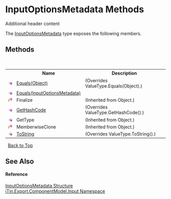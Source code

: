 # InputOptionsMetadata Methods
Additional header content 

The <a href="3f556533-f2b1-e5e6-2133-0399207aad93">InputOptionsMetadata</a> type exposes the following members.


## Methods
&nbsp;<table><tr><th></th><th>Name</th><th>Description</th></tr><tr><td>![Public method](media/pubmethod.gif "Public method")</td><td><a href="21a32235-fa31-8d9b-e062-5e9dfdf5ddba">Equals(Object)</a></td><td> (Overrides ValueType.Equals(Object).)</td></tr><tr><td>![Public method](media/pubmethod.gif "Public method")</td><td><a href="f649a59b-12af-f9d9-e7ab-9225425c2219">Equals(InputOptionsMetadata)</a></td><td /></tr><tr><td>![Protected method](media/protmethod.gif "Protected method")</td><td>Finalize</td><td> (Inherited from Object.)</td></tr><tr><td>![Public method](media/pubmethod.gif "Public method")</td><td><a href="62bddbb8-6b40-43c4-6699-6a35f95b5b3d">GetHashCode</a></td><td> (Overrides ValueType.GetHashCode().)</td></tr><tr><td>![Public method](media/pubmethod.gif "Public method")</td><td>GetType</td><td> (Inherited from Object.)</td></tr><tr><td>![Protected method](media/protmethod.gif "Protected method")</td><td>MemberwiseClone</td><td> (Inherited from Object.)</td></tr><tr><td>![Public method](media/pubmethod.gif "Public method")</td><td><a href="4190cc4a-3ea4-92f5-f0fc-cacb447cf25a">ToString</a></td><td> (Overrides ValueType.ToString().)</td></tr></table>&nbsp;
<a href="#inputoptionsmetadata-methods">Back to Top</a>

## See Also


#### Reference
<a href="3f556533-f2b1-e5e6-2133-0399207aad93">InputOptionsMetadata Structure</a><br /><a href="ecb5b195-9cf6-cd2f-1a84-5e83a0fe636f">iTin.Export.ComponentModel.Input Namespace</a><br />